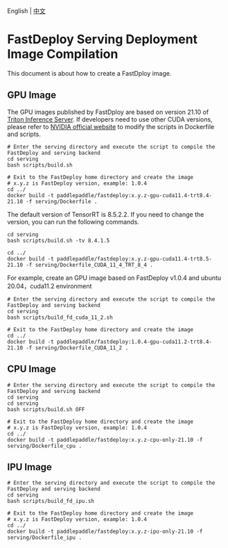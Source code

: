English | [中文](../zh_CN/compile.md)
# FastDeploy Serving Deployment Image Compilation

This document is about how to create a FastDploy image.

## GPU Image

The GPU images published by FastDploy are based on version 21.10 of [Triton Inference Server](https://github.com/triton-inference-server/server). If developers need to use other CUDA versions, please refer to [ NVIDIA official website](https://docs.nvidia.com/deeplearning/frameworks/support-matrix/index.html) to modify the scripts in Dockerfile and scripts.

```shell
# Enter the serving directory and execute the script to compile the FastDeploy and serving backend
cd serving
bash scripts/build.sh

# Exit to the FastDeploy home directory and create the image
# x.y.z is FastDeploy version, example: 1.0.4
cd ../
docker build -t paddlepaddle/fastdeploy:x.y.z-gpu-cuda11.4-trt8.4-21.10 -f serving/Dockerfile .
```

The default version of TensorRT is 8.5.2.2. If you need to change the version, you can run the following commands.

```
cd serving
bash scripts/build.sh -tv 8.4.1.5

cd ../
docker build -t paddlepaddle/fastdeploy:x.y.z-gpu-cuda11.4-trt8.5-21.10 -f serving/Dockerfile_CUDA_11_4_TRT_8_4 .
```

For example, create an GPU image based on FastDeploy v1.0.4 and ubuntu 20.04，cuda11.2 environment
```
# Enter the serving directory and execute the script to compile the FastDeploy and serving backend
cd serving
bash scripts/build_fd_cuda_11_2.sh

# Exit to the FastDeploy home directory and create the image
cd ../
docker build -t paddlepaddle/fastdeploy:1.0.4-gpu-cuda11.2-trt8.4-21.10 -f serving/Dockerfile_CUDA_11_2 .
```

## CPU Image

```shell
# Enter the serving directory and execute the script to compile the FastDeploy and serving backend
cd serving
cd serving
bash scripts/build.sh OFF

# Exit to the FastDeploy home directory and create the image
# x.y.z is FastDeploy version, example: 1.0.4
cd ../
docker build -t paddlepaddle/fastdeploy:x.y.z-cpu-only-21.10 -f serving/Dockerfile_cpu .
```

## IPU Image

```shell
# Enter the serving directory and execute the script to compile the FastDeploy and serving backend
cd serving
bash scripts/build_fd_ipu.sh

# Exit to the FastDeploy home directory and create the image
# x.y.z is FastDeploy version, example: 1.0.4
cd ../
docker build -t paddlepaddle/fastdeploy:x.y.z-ipu-only-21.10 -f serving/Dockerfile_ipu .
```

